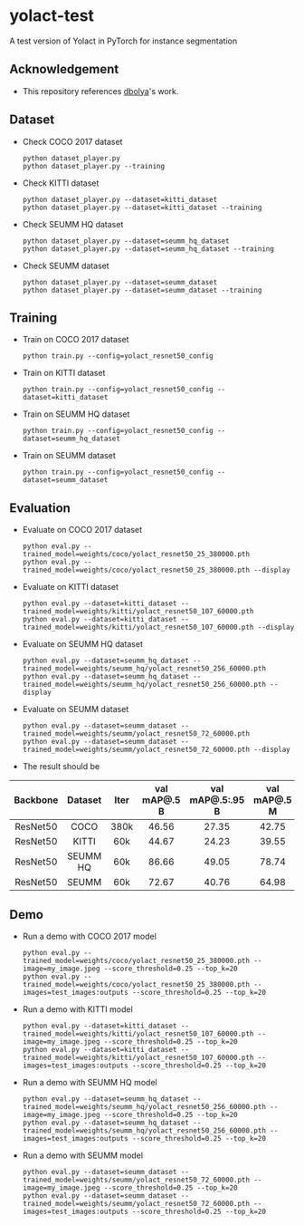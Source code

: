 # yolact-test

A test version of Yolact in PyTorch for instance segmentation

## Acknowledgement
 - This repository references [dbolya](https://github.com/dbolya/yolact)'s work.

## Dataset
 - Check COCO 2017 dataset
   ```
   python dataset_player.py
   python dataset_player.py --training
   ```
 - Check KITTI dataset
   ```
   python dataset_player.py --dataset=kitti_dataset
   python dataset_player.py --dataset=kitti_dataset --training
   ```
 - Check SEUMM HQ dataset
   ```
   python dataset_player.py --dataset=seumm_hq_dataset
   python dataset_player.py --dataset=seumm_hq_dataset --training
   ```
 - Check SEUMM dataset
   ```
   python dataset_player.py --dataset=seumm_dataset
   python dataset_player.py --dataset=seumm_dataset --training
   ```

## Training
 - Train on COCO 2017 dataset
   ```
   python train.py --config=yolact_resnet50_config
   ```
 - Train on KITTI dataset
   ```
   python train.py --config=yolact_resnet50_config --dataset=kitti_dataset
   ```
 - Train on SEUMM HQ dataset
   ```
   python train.py --config=yolact_resnet50_config --dataset=seumm_hq_dataset
   ```
 - Train on SEUMM dataset
   ```
   python train.py --config=yolact_resnet50_config --dataset=seumm_dataset
   ```

## Evaluation
 - Evaluate on COCO 2017 dataset
   ```
   python eval.py --trained_model=weights/coco/yolact_resnet50_25_380000.pth
   python eval.py --trained_model=weights/coco/yolact_resnet50_25_380000.pth --display
   ```
 - Evaluate on KITTI dataset
   ```
   python eval.py --dataset=kitti_dataset --trained_model=weights/kitti/yolact_resnet50_107_60000.pth
   python eval.py --dataset=kitti_dataset --trained_model=weights/kitti/yolact_resnet50_107_60000.pth --display
   ```
 - Evaluate on SEUMM HQ dataset
   ```
   python eval.py --dataset=seumm_hq_dataset --trained_model=weights/seumm_hq/yolact_resnet50_256_60000.pth
   python eval.py --dataset=seumm_hq_dataset --trained_model=weights/seumm_hq/yolact_resnet50_256_60000.pth --display
   ```
 - Evaluate on SEUMM dataset
   ```
   python eval.py --dataset=seumm_dataset --trained_model=weights/seumm/yolact_resnet50_72_60000.pth
   python eval.py --dataset=seumm_dataset --trained_model=weights/seumm/yolact_resnet50_72_60000.pth --display
   ```
 - The result should be

| Backbone | Dataset  | Iter | val mAP@.5 B | val mAP@.5:.95 B | val mAP@.5 M | val mAP@.5:.95 M |
|:--------:|:--------:|:----:|:------------:|:----------------:|:------------:|:----------------:|
| ResNet50 | COCO     | 380k | 46.56        | 27.35            | 42.75        | 25.78            |
| ResNet50 | KITTI    | 60k  | 44.67        | 24.23            | 39.55        | 22.34            |
| ResNet50 | SEUMM HQ | 60k  | 86.66        | 49.05            | 78.74        | 42.26            |
| ResNet50 | SEUMM    | 60k  | 72.67        | 40.76            | 64.98        | 37.37            |

## Demo
 - Run a demo with COCO 2017 model
   ```
   python eval.py --trained_model=weights/coco/yolact_resnet50_25_380000.pth --image=my_image.jpeg --score_threshold=0.25 --top_k=20
   python eval.py --trained_model=weights/coco/yolact_resnet50_25_380000.pth --images=test_images:outputs --score_threshold=0.25 --top_k=20
   ```
 - Run a demo with KITTI model
   ```
   python eval.py --dataset=kitti_dataset --trained_model=weights/kitti/yolact_resnet50_107_60000.pth --image=my_image.jpeg --score_threshold=0.25 --top_k=20
   python eval.py --dataset=kitti_dataset --trained_model=weights/kitti/yolact_resnet50_107_60000.pth --images=test_images:outputs --score_threshold=0.25 --top_k=20
   ```
 - Run a demo with SEUMM HQ model
   ```
   python eval.py --dataset=seumm_hq_dataset --trained_model=weights/seumm_hq/yolact_resnet50_256_60000.pth --image=my_image.jpeg --score_threshold=0.25 --top_k=20
   python eval.py --dataset=seumm_hq_dataset --trained_model=weights/seumm_hq/yolact_resnet50_256_60000.pth --images=test_images:outputs --score_threshold=0.25 --top_k=20
   ```
 - Run a demo with SEUMM model
   ```
   python eval.py --dataset=seumm_dataset --trained_model=weights/seumm/yolact_resnet50_72_60000.pth --image=my_image.jpeg --score_threshold=0.25 --top_k=20
   python eval.py --dataset=seumm_dataset --trained_model=weights/seumm/yolact_resnet50_72_60000.pth --images=test_images:outputs --score_threshold=0.25 --top_k=20
   ```

